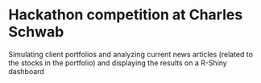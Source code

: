 # Hackathon competition at Charles Schwab

Simulating client portfolios and analyzing current news articles (related to the stocks in the portfolio) and displaying the results on a R-Shiny dashboard

